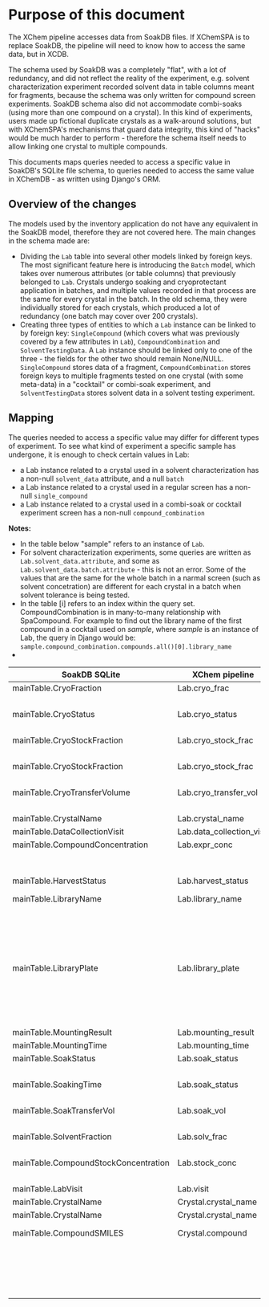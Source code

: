 # Purpose of this document

The XChem pipeline accesses data from SoakDB files. If XChemSPA is to replace SoakDB, the pipeline will need to know how to access the same data, but in XCDB.

The schema used by SoakDB was a completely "flat", with a lot of redundancy, and did not reflect the reality of the experiment, e.g. solvent characterization experiment recorded solvent data in table columns meant for fragments, because the schema was only written for compound screen experiments. SoakDB schema also did not accommodate combi-soaks (using more than one compound on a crystal). In this kind of experiments, users made up fictional duplicate crystals as a walk-around solutions, but with XChemSPA's mechanisms that guard data integrity, this kind of "hacks" would be much harder to perform - therefore the schema itself needs to allow linking one crystal to multiple compounds.

This documents maps queries needed to access a specific value in SoakDB's SQLite file schema, to queries needed to access the same value in XChemDB - as written using Django's ORM.

## Overview of the changes
The models used by the inventory application do not have any equivalent in the SoakDB model, therefore they are not covered here.
The main changes in the schema made are:

 - Dividing the `Lab` table into several other models linked by foreign keys. The most significant feature here is introducing the `Batch` model, which takes over numerous attributes (or table columns) that previously belonged to `Lab`. Crystals undergo soaking and cryoprotectant application in batches, and multiple values recorded in that process are the same for every crystal in the batch. In the old schema, they were individually stored for each crystals, which produced a lot of redundancy (one batch may cover over 200 crystals). 
 - Creating three types of entities to which a `Lab` instance can be linked to by foreign key: `SingleCompound` (which covers what was previously covered by a few attributes in `Lab`), `CompoundCombination` and `SolventTestingData`. A `Lab` instance should be linked only to one of the three - the fields for the other two should remain None/NULL. `SingleCompound` stores data of a fragment, `CompoundCombination` stores foreign keys to multiple fragments tested on one crystal (with some meta-data) in a "cocktail" or combi-soak experiment, and `SolventTestingData` stores solvent data in a solvent testing experiment.
 
 ##  Mapping
The queries needed to access a specific value may differ for different types of experiment. To see what kind of experiment a specific sample has undergone, it is enough to check certain values in Lab:

- a Lab instance related to a crystal used in a solvent characterization has a non-null `solvent_data` attribute, and a null `batch`
- a Lab instance related to a crystal used in a regular screen has a non-null `single_compound`
- a Lab instance related to a crystal used in a combi-soak or cocktail experiment screen has a non-null `compound_combination`

__Notes:__
- In the table below "sample" refers to an instance of `Lab`.
- For solvent characterization experiments, some queries are written as `Lab.solvent_data.attribute`, and some as  `Lab.solvent_data.batch.attribute` - this is not an error. Some of the values that are the same for the whole batch in a narmal screen (such as solvent concetration) are different for each crystal in a batch when solvent tolerance is being tested.
- In the table [i] refers to an index within the query set. CompoundCombination is in many-to-many relationship with SpaCompound. For example to find out the library name of the first compound in a cocktail used on *sample*, where *sample* is an instance of Lab, the query in Django would be: `sample.compound_combination.compounds.all()[0].library_name`
- 

|SoakDB SQLite |XChem pipeline|XChemSPA/XCDB  |
|--|--|--|
|mainTable.CryoFraction|Lab.cryo_frac|*if sample.batch:* Lab.batch.cryo_frac|
| ||*if not sample.batch:* Lab.solvent_data.cryo_frac|
|mainTable.CryoStatus|Lab.cryo_status|*if sample.batch:* Lab.batch.cryo_status|
| ||*if not sample.batch:* Lab.solvent_data.batch.cryo_status|
|mainTable.CryoStockFraction|Lab.cryo_stock_frac|*if sample.batch:* Lab.batch.cryo_stock_frac|
| ||*if not sample.batch:* Lab.solvent_data.cryo_stock_frac|
|mainTable.CryoStockFraction|Lab.cryo_stock_frac|*if sample.batch:* Lab.batch.cryo_stock_frac|
| ||*if not sample.batch:* Lab.solvent_data.cryo_stock_frac|
|mainTable.CryoTransferVolume|Lab.cryo_transfer_vol|*if sample.batch:* Lab.batch.cryo_transfer_vol|
| ||*if not sample.batch:* Lab.solvent_data.cryo_transfer_vol|
|mainTable.CrystalName|Lab.crystal_name|Lab.crystal_name.crystal_name|
|mainTable.DataCollectionVisit|Lab.data_collection_visit|Lab.data_collection_visit|
|mainTable.CompoundConcentration|Lab.expr_conc|*if sample.batch:* Lab.batch.expr_conc|
| ||*if not sample.batch:* Lab.solvent_data.expr_conc (should be `None` anyway)|
|mainTable.HarvestStatus|Lab.harvest_status|Lab.harvest_status|
|mainTable.LibraryName|Lab.library_name|*if sample.single_compound:* Lab.single_compound.library_name|
| ||*if sample.compound_combination:* Lab.compound_combination.compounds.all()[i].library_name|
|||*if sample.solvent_data:* N/A|
|mainTable.LibraryPlate|Lab.library_plate|*if sample.single_compound:* Lab.single_compound.library_plate|
| ||*if sample.compound_combination:* Lab.compound_combination.compounds.all()[i].library_plate|
|||*if sample.solvent_data:* N/A|
|mainTable.MountingResult|Lab.mounting_result|Lab.mounting_result|
|mainTable.MountingTime|Lab.mounting_time|Lab.mounting_time|
|mainTable.SoakStatus|Lab.soak_status|*if sample.batch:* Lab.batch.soak_status|
| ||*if not sample.batch:* Lab.solvent_data.batch.soak_status|
|mainTable.SoakingTime|Lab.soak_status|*if sample.batch:* Lab.batch.soaking_time|
| ||*if not sample.batch:* Lab.solvent_data.batch.soaking_time|
|mainTable.SoakTransferVol|Lab.soak_vol|*if sample.batch:* Lab.batch.soak_vol|
| ||*if not sample.batch:* Lab.solvent_data.soak_vol|
|mainTable.SolventFraction|Lab.solv_frac|*if sample.batch:* Lab.batch.solv_frac|
| ||*if not sample.batch:* Lab.solvent_data.solv_frac|
|mainTable.CompoundStockConcentration|Lab.stock_conc|*if sample.batch:* Lab.batch.stock_conc|
| ||*if not sample.batch:* Lab.solvent_data.stock_conc|
|mainTable.LabVisit|Lab.visit|**TODO: figure out how to reconcile it with ispyb_dja**|
|mainTable.CrystalName|Crystal.crystal_name|Crystal.crystal_name|
|mainTable.CrystalName|Crystal.crystal_name|Crystal.crystal_name|
|mainTable.CompoundSMILES|Crystal.compound|*if sample.single_compound:* Lab.single_compound.smiles (or:) Crystal.lab_data.single_compound.smiles|
|||*if sample.compound_combination:* Lab.compound_combination.compounds.all()[i].smiles  (or:) Crystal.lab_data.compound_combination.compounds.all()[i].smiles|




